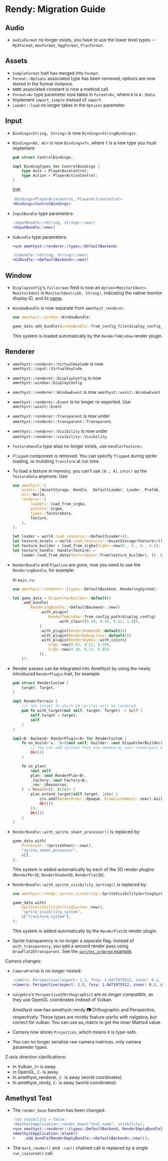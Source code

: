 # Rendy: Migration Guide

## Audio

- `AudioFormat` no longer exists, you have to use the lower level types -- `Mp3Format`, `WavFormat`, `OggFormat`, `FlacFormat`.

## Assets

- `SimpleFormat` trait has merged into `Format`.
- `Format::Options` associated type has been removed; options are now stored in the format instance.
- `NAME` associated constant is now a method call.
- `Format<A>` type parameter now takes in `Format<D>`, where `D` is `A::Data`.
- Implement `import_simple` instead of `import`.
- `Loader::load` no longer takes in the `Options` parameter.

## Input

- `Bindings<String, String>` is now `Bindings<StringBindings>`.

- `Bindings<AX, AC>` is now `Bindings<T>`, where `T` is a new type you must implement:

  ```rust ,ignore
  pub struct ControlBindings;

  impl BindingTypes for ControlBindings {
      type Axis = PlayerAxisControl;
      type Action = PlayerActionControl;
  }
  ```

  Diff:

  ```patch
  -Bindings<PlayerAxisControl, PlayerActionControl>
  +Bindings<ControlBindings>
  ```

- `InputBundle` type parameters:

  ```patch
  -InputBundle::<String, String>::new()
  +InputBundle::new()
  ```

- `UiBundle` type parameters:

  ```patch
  +use amethyst::renderer::types::DefaultBackend;

  -UiBundle::<String, String>::new()
  +UiBundle::<DefaultBackend>::new()
  ```

## Window

- `DisplayConfig`'s `fullscreen` field is now an `Option<MonitorIdent>`. `MonitorIdent` is `MonitorIdent(u16, String)`, indicating the native monitor display ID, and its [name][monid].

- `WindowBundle` is now separate from `amethyst_renderer`.

  ```rust ,ignore
  use amethyst::window::WindowBundle;

  game_data.add_bundle(WindowBundle::from_config_file(display_config_path))?;
  ```

  This system is loaded automatically by the `RenderToWindow` render plugin.

## Renderer

- `amethyst::renderer::VirtualKeyCode` is now `amethyst::input::VirtualKeyCode`

- `amethyst::renderer::DisplayConfig` is now `amethyst::window::DisplayConfig`

- `amethyst::renderer::WindowEvent` is now `amethyst::winit::WindowEvent`

- `amethyst::renderer::Event` is no longer re-exported. Use `amethyst::winit::Event`

- `amethyst::renderer::Transparent` is now under `amethyst::renderer::transparent::Transparent`.

- `amethyst::renderer::Visibility` is now under `amethyst::renderer::visibility::Visibility`.

- `TextureHandle` type alias no longer exists, use `Handle<Texture>`.

- `Flipped` component is removed. You can specify `flipped` during sprite loading, or mutating `Transform` at run time.

- To load a texture in memory, you can't use `[0.; 4].into()` as the `TextureData` anymore. Use:

  ```rust ,ignore
  use amethyst::{
      assets::{AssetStorage, Handle,  DefaultLoader, Loader, Prefab, PrefabLoader},
      ecs::World,
      renderer::{
          loaders::load_from_srgba,
          palette::Srgba,
          types::TextureData,
          Texture,
      },
  };

  let loader = world.read_resource::<DefaultLoader>();
  let texture_assets = world.read_resource::<AssetStorage<Texture>>();
  let texture_builder = load_from_srgba(Srgba::new(0., 0., 0., 0.));
  let texture_handle: Handle<Texture> =
      loader.load_from_data(TextureData::from(texture_builder), (), &texture_assets);
  ```

- `RenderBundle` and `Pipeline` are gone, now you need to use the `RenderingBundle`, for example:

  In `main.rs`:

  ```rust ,ignore
  use amethyst::renderer::{types::DefaultBackend, RenderingSystem};

  let game_data = DispatcherBuilder::default()
      .add_bundle(
          RenderingBundle::<DefaultBackend>::new()
              .with_plugin(
                  RenderToWindow::from_config_path(display_config)
                      .with_clear([0.34, 0.36, 0.52, 1.0]),
              )
              .with_plugin(RenderShaded3D::default())
              .with_plugin(RenderDebugLines::default())
              .with_plugin(RenderSkybox::with_colors(
                  Srgb::new(0.82, 0.51, 0.50),
                  Srgb::new(0.18, 0.11, 0.85),
              )),
      )?;
  ```

- Render passes can be integrated into Amethyst by using the newly introduced `RenderPlugin` trait, for example:

  ```rust ,ignore
  pub struct RenderCustom {
      target: Target,
  }

  impl RenderTerrain {
      /// Set target to which 2d sprites will be rendered.
      pub fn with_target(mut self, target: Target) -> Self {
          self.target = target;
          self
      }
  }

  impl<B: Backend> RenderPlugin<B> for RenderCustom {
      fn on_build<'a, 'b>(&mut self, builder: &mut DispatcherBuilder) -> Result<(), Error> {
          // You can add systems that are needed by your renderpass here
          Ok(())
      }

      fn on_plan(
          &mut self,
          plan: &mut RenderPlan<B>,
          _factory: &mut Factory<B>,
          _res: &Resources,
      ) -> Result<(), Error> {
          plan.extend_target(self.target, |ctx| {
              ctx.add(RenderOrder::Opaque, DrawCustomDesc::new().builder())?;
              Ok(())
          });
          Ok(())
      }
  }
  ```

- `RenderBundle::with_sprite_sheet_processor()` is replaced by:

  ```rust ,ignore
  game_data.with(
      Processor::<SpriteSheet>::new(),
      "sprite_sheet_processor",
      &[],
  );
  ```

  This system is added automatically by each of the 3D render plugins (`RenderPbr3D`, `RenderShaded3D`, `RenderFlat3D`).

- `RenderBundle::with_sprite_visibility_sorting()` is replaced by:

  ```rust ,ignore
  use amethyst::rendy::sprite_visibility::SpriteVisibilitySortingSystem;

  game_data.with(
      SpriteVisibilitySortingSystem::new(),
      "sprite_visibility_system",
      &["transform_system"],
  );
  ```

  This system is added automatically by the `RenderFlat2D` render plugin.

- Sprite transparency is no longer a separate flag. Instead of `with_transparency`, you add a second render pass using `DrawFlat2DTransparent`. See the [`sprites_ordered` example][spri_ord].

Camera changes:

- `CameraPrefab` is no longer nested:

  ```patch
  -camera: Perspective((aspect: 1.3, fovy: 1.0471975512, znear: 0.1, zfar: 2000.0))
  +camera: Perspective(aspect: 1.3, fovy: 1.0471975512, znear: 0.1, zfar: 2000.0)
  ```

- `nalgebra`'s `Perspective3`/`Orthographic3` are *no longer compatible*, as they use OpenGL coordinates instead of Vulkan.

  Amethyst now has amethyst::rendy::camera::Orthographic and Perspective, respectively. These types are mostly feature-parity with nalgebra, but correct for vulkan. You can use as\_matrix to get the inner Matrix4 value.

- Camera now stores `Projection`, which means it is type-safe.

- You can no longer serialize raw camera matrices, only camera parameter types.

Z-axis direction clarifications:

- In Vulkan, `Z+` is away.
- in OpenGL, `Z-` is away.
- In amethyst\_renderer, `Z-` is away (world coordinates).
- In amethyst\_rendy, `Z-` is away (world coordinates).

## Amethyst Test

- The `render_base` function has been changed:

  ```patch
  -let visibility = false;
  -AmethystApplication::render_base("test_name", visibility);
  +use amethyst::renderer::{types::DefaultBackend, RenderEmptyBundle};
  +AmethystApplication::blank()
  +    .add_bundle(RenderEmptyBundle::<DefaultBackend>::new());
  ```

- The `mark_render()` and `.run()` chained call is replaced by a single `run_isolated()` call.

[monid]: https://docs.rs/winit/0.19.1/winit/struct.MonitorId.html#method.get_name
[spri_ord]: https://github.com/amethyst/amethyst/blob/7ed8432d8eef2b2727d0c4188b91e5823ae03548/examples/sprites_ordered/main.rs#L463-L482

